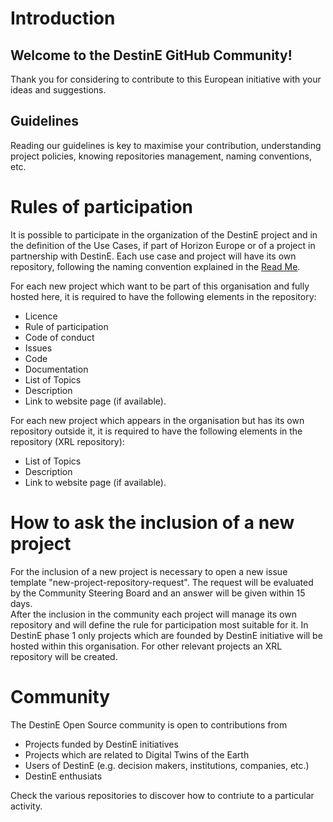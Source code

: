 # Introduction

## Welcome to the DestinE GitHub Community!

Thank you for considering to contribute to this European initiative with your ideas and suggestions.


## Guidelines

Reading our guidelines is key to maximise your contribution, understanding project policies, knowing repositories management, naming conventions, etc.

# Rules of participation

It is possible to participate in the organization of the DestinE project and in the definition of the Use Cases, if part of Horizon Europe or of a project in partnership with DestinE. 
Each use case and project will have its own repository, following the naming convention explained in the [Read Me](README.md).


For each new project which want to be part of this organisation and fully hosted here, it is required to have the following elements in the repository: 
* Licence
* Rule of participation
* Code of conduct
* Issues
* Code
* Documentation
* List of Topics
* Description
* Link to website page (if available).

For each new project which appears in the organisation but has its own repository outside it, it is required to have the following elements in the repository (XRL repository):

* List of Topics
* Description
* Link to website page (if available).

# How to ask the inclusion of a new project
For the inclusion of a new project is necessary to open a new issue template "new-project-repository-request".
The request will be evaluated by the Community Steering Board and an answer will be given within 15 days.  
After the inclusion in the community each project will manage its own repository and will define the rule for participation most suitable for it.
In DestinE phase 1 only projects which are founded by DestinE initiative will be hosted within this organisation. For other relevant projects an XRL repository will be created.

# Community
The DestinE Open Source community is open to contributions from 
 * Projects funded by DestinE initiatives 
 * Projects which are related to Digital Twins of the Earth
 * Users of DestinE (e.g. decision makers, institutions, companies, etc.)
 * DestinE enthusiats

Check the various repositories to discover how to contriute to a particular activity.
